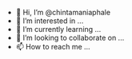 - 👋 Hi, I’m @chintamaniaphale
- 👀 I’m interested in ...
- 🌱 I’m currently learning ...
- 💞️ I’m looking to collaborate on ...
- 📫 How to reach me ...

<!---
chintamaniaphale/chintamaniaphale is a ✨ special ✨ repository because its `README.md` (this file) appears on your GitHub profile.
You can click the Preview link to take a look at your changes.
--->
